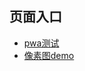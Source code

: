 ## 页面入口

- [pwa测试](https://defghy.github.io/pwa/index.html)
- [像素图demo](https://defghy.github.io/pixel-art-demo/index.html)
